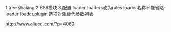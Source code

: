 1.tree shaking
2.ES6模块
3.配置 loader
  loaders改为rules
  loader名称不能省略-loader
  loader,plugin 选项对象替代参数列表


http://www.aliued.com/?p=4060
